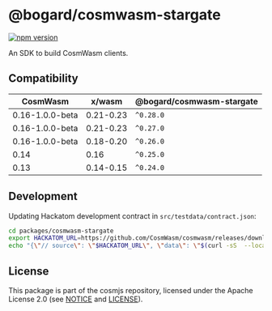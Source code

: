 # @bogard/cosmwasm-stargate

[![npm version](https://img.shields.io/npm/v/@bogard/cosmwasm-stargate.svg)](https://www.npmjs.com/package/@bogard/cosmwasm-stargate)

An SDK to build CosmWasm clients.

## Compatibility

| CosmWasm        | x/wasm    | @bogard/cosmwasm-stargate |
| --------------- | --------- | ------------------------- |
| 0.16-1.0.0-beta | 0.21-0.23 | `^0.28.0`                 |
| 0.16-1.0.0-beta | 0.21-0.23 | `^0.27.0`                 |
| 0.16-1.0.0-beta | 0.18-0.20 | `^0.26.0`                 |
| 0.14            | 0.16      | `^0.25.0`                 |
| 0.13            | 0.14-0.15 | `^0.24.0`                 |

## Development

Updating Hackatom development contract in `src/testdata/contract.json`:

```sh
cd packages/cosmwasm-stargate
export HACKATOM_URL=https://github.com/CosmWasm/cosmwasm/releases/download/v1.0.0-beta/hackatom.wasm
echo "{\"// source\": \"$HACKATOM_URL\", \"data\": \"$(curl -sS  --location $HACKATOM_URL | base64 | tr -d '[:space:]')\" }" | jq > src/testdata/contract.json
```

## License

This package is part of the cosmjs repository, licensed under the Apache License
2.0 (see [NOTICE](https://github.com/cosmos/cosmjs/blob/main/NOTICE) and
[LICENSE](https://github.com/cosmos/cosmjs/blob/main/LICENSE)).
